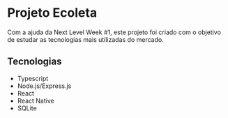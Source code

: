 # Projeto Ecoleta

Com a ajuda da Next Level Week #1, este projeto foi criado com o objetivo de estudar as tecnologias mais utilizadas do mercado.

## Tecnologias

- Typescript
- Node.js/Express.js
- React
- React Native
- SQLite